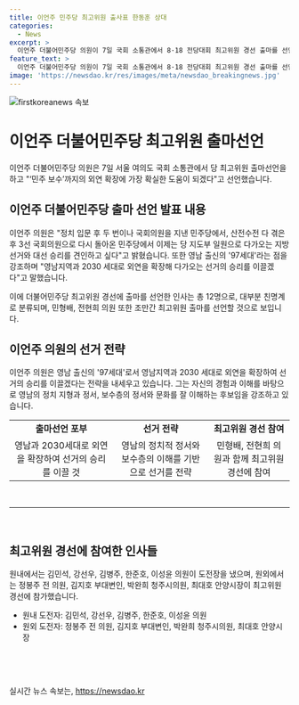 ```yaml
---
title: 이언주 민주당 최고위원 출사표 한동훈 상대
categories:
  - News
excerpt: >
  이언주 더불어민주당 의원이 7일 국회 소통관에서 8·18 전당대회 최고위원 경선 출마를 선언했다. 3선 의원은 민주 보수 외연 확장에 기여하겠다며 영남 출신과 2030 세대로 외연을 확장하겠다고 강조했다. 또한 국민의힘 후보와 대선주자급에 대한 의견을 밝히며, 최고위원 출마 후보에는 12명이 출사표를 던졌다. 이들은 대부분 친명계로 분류되며, 몇몇 인사들도 최고위원 출마를 선언할 것으로 보인다.
feature_text: >
  이언주 더불어민주당 의원이 7일 국회 소통관에서 8·18 전당대회 최고위원 경선 출마를 선언했다. 3선 의원은 민주 보수 외연 확장에 기여하겠다며 영남 출신과 2030 세대로 외연을 확장하겠다고 강조했다. 또한 국민의힘 후보와 대선주자급에 대한 의견을 밝히며, 최고위원 출마 후보에는 12명이 출사표를 던졌다. 이들은 대부분 친명계로 분류되며, 몇몇 인사들도 최고위원 출마를 선언할 것으로 보인다.
image: 'https://newsdao.kr/res/images/meta/newsdao_breakingnews.jpg'
---
```


<p><img src="https://newsdao.kr/res/images/meta/newsdao_breakingnews.jpg" alt="firstkoreanews 속보" /></p>

<h1 data-ke-size="size26">이언주 더불어민주당 최고위원 출마선언</h1>

<p data-ke-size="size16">이언주 더불어민주당 의원은 7일 서울 여의도 국회 소통관에서 당 최고위원 출마선언을 하고 "‘민주 보수’까지의 외연 확장에 가장 확실한 도움이 되겠다"고 선언했습니다.</p>

<h2 data-ke-size="size24">이언주 더불어민주당 출마 선언 발표 내용</h2>

<p data-ke-size="size16">이언주 의원은 "정치 입문 후 두 번이나 국회의원을 지낸 민주당에서, 산전수전 다 겪은 후 3선 국회의원으로 다시 돌아온 민주당에서 이제는 당 지도부 일원으로 다가오는 지방선거와 대선 승리를 견인하고 싶다"고 밝혔습니다. 또한 영남 출신의 '97세대'라는 점을 강조하며 "영남지역과 2030 세대로 외연을 확장해 다가오는 선거의 승리를 이끌겠다"고 말했습니다.</p>

<p data-ke-size="size16">이에 더불어민주당 최고위원 경선에 출마를 선언한 인사는 총 12명으로, 대부분 친명계로 분류되며, 민형배, 전현희 의원 또한 조만간 최고위원 출마를 선언할 것으로 보입니다.</p>

<h2 data-ke-size="size24">이언주 의원의 선거 전략</h2>

<p data-ke-size="size16">이언주 의원은 영남 출신의 '97세대'로서 영남지역과 2030 세대로 외연을 확장하여 선거의 승리를 이끌겠다는 전략을 내세우고 있습니다. 그는 자신의 경험과 이해를 바탕으로 영남의 정치 지형과 정서, 보수층의 정서와 문화를 잘 이해하는 후보임을 강조하고 있습니다.</p>

<table>
    <tr>
        <td style="text-align: center; height: 17px;"><b>출마선언 포부</b></td>
        <td style="text-align: center; height: 17px;"><b>선거 전략</b></td>
        <td style="text-align: center; height: 17px;"><b>최고위원 경선 참여</b></td>
    </tr>
    <tr>
        <td style="text-align: center;">영남과 2030세대로 외연을 확장하여 선거의 승리를 이끌 것</td>
        <td style="text-align: center;">영남의 정치적 정서와 보수층의 이해를 기반으로 선거를 전략</td>
        <td style="text-align: center;">민형배, 전현희 의원과 함께 최고위원 경선에 참여</td>
    </tr>
</table>

<p data-ke-size="size16">&nbsp;</p>

<hr>

<p data-ke-size="size16">&nbsp;</p>

<h2 data-ke-size="size24">최고위원 경선에 참여한 인사들</h2>

<p data-ke-size="size16">원내에서는 김민석, 강선우, 김병주, 한준호, 이성윤 의원이 도전장을 냈으며, 원외에서는 정봉주 전 의원, 김지호 부대변인, 박완희 청주시의원, 최대호 안양시장이 최고위원 경선에 참가했습니다.</p>

<ul>
    <li>원내 도전자: 김민석, 강선우, 김병주, 한준호, 이성윤 의원</li>
    <li>원외 도전자: 정봉주 전 의원, 김지호 부대변인, 박완희 청주시의원, 최대호 안양시장</li>
</ul>

<p data-ke-size="size16">&nbsp;</p>

<p data-ke-size="size16">&nbsp;</p>
실시간 뉴스 속보는, <a href="https://newsdao.kr" rel="dofollow">https://newsdao.kr</a>


